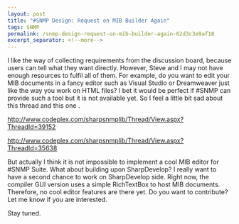 ```yaml
---
layout: post
title: "#SNMP Design: Request on MIB Builder Again"
tags: SNMP
permalink: /snmp-design-request-on-mib-builder-again-62d3c3e9af18
excerpt_separator: <!--more-->
---
```

I like the way of collecting requirements from the discussion board, because users can tell what they want directly. However, Steve and I may not have enough resources to fulfil all of them. For example, do you want to edit your MIB documents in a fancy editor such as Visual Studio or Dreamweaver just like the way you work on HTML files? I bet it would be perfect if #SNMP can provide such a tool but it is not available yet. So I feel a little bit sad about this thread and this one .

http://www.codeplex.com/sharpsnmplib/Thread/View.aspx?ThreadId=39152

http://www.codeplex.com/sharpsnmplib/Thread/View.aspx?ThreadId=35638

But actually I think it is not impossible to implement a cool MIB editor for #SNMP Suite. What about building upon SharpDevelop? I really want to have a second chance to work on SharpDevelop side. Right now, the compiler GUI version uses a simple RichTextBox to host MIB documents. Therefore, no cool editor features are there yet. Do you want to contribute? Let me know if you are interested.

Stay tuned.
<!--more-->
